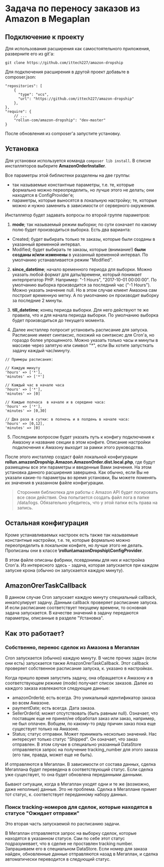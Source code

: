 # Задача по переносу заказов из Amazon в Megaplan

## Подключение к проекту

Для использования расширения как самостоятельного приложения, разверните его из git'а:
```
git clone https://github.com/ittech227/amazon-dropship
```

Для подключения расширения в другой проект добавьте в composer.json:
```
"repositories": [
    {
      "type": "vcs",
      "url": "https://github.com/ittech227/amazon-dropship"
    },
},
"require": {
    // ...
    "rollun-com/amazon-dropship": "dev-master"
}
```

После обновления из composer'а запустите установку.


## Установка

Для установки используется команда ```composer lib install```. В списке инсталляторов выберите **AmazonOrderInstaller**.

Все параметры этой библиотеки разделены на две группы:
* так называемые константные параметры, т.е. те, которые формально можно переопределить, но лучше этого не делать;
они находятся в ConfigProvider'е;
* параметры, которые выносятся в локальную настройку; те, которые можно и нужно заменить в зависимости от серверного
окружения.

Инсталлятор будет задавать вопросы по второй группе параметров:

1. **mode**; так называемый режим выборки; по сути означает по какому полю будет производиться выборка. Есть два варианта:
- Created; будет выбирать только те заказы, которые были созданы в указанный временной интервал.
- Modified; будет выбирать те заказы, которые (внимание!) **были созданы и/или изменены** в указанный временной интервал.
По умолчанию устанавливается режим "Modified".

2. **since_datetime**; начало временного периода для выборки. Можно указать любой формат для даты/времени, который понимает
интерпретатор PHP. Например: "-1 Hours", "2017-10-01 00:00:00". По умолчанию выборка производится за последний час ("-1 Hours").
Можно указать значение null. Но в этом случае клиент Амазона сам построит временную метку. А по умолчанию он производит
выборку за последние 2 минуты.

3. **till_datetime**; конец периода выборки. Для него действуют те же правила, что и для начала периода выборки.
По умолчанию выборка будет производиться до текущего момента.

4. Далее инсталлер попросит установить расписание для запуска. Расписание имеет синтаксис, похожий на синтаксис
для Cron'а, но гораздо более упрощенного. Можно указать только часы и минуты в массиве через запятую или символ "*",
если Вы хотите запусткать задачу каждый час/минуту.
```
// Примеры расписания:

// Каждую минуту
'hours' => ['*'],
'minutes' => ['*']

// Каждый час в начале часа
'hours' => ['*'],
'minutes' => [0]

// Каждые полчаса  в начале и в середине часа:
'hours' => ['*'],
'minutes' => [0,30]

// Два раза в сутки: в полночь и в полдень в начале часа:
'hours' => [0,12],
'minutes' => [0]
```

5. Последним вопросом будет указать путь к конфигу подключения к Амазону и название секции в этом конфиге.
Описание настройки подключения к Амазону выходит за рамки этого руководства.

После этого инсталлер создаст файл локальной конфигурации **rollun.amazonDropship.Amazon.AmazonOrder.dist.local.php**,
где будут размещены все эти параметры и введенные Вами значения.
На этом установка данного расширения завершена. Как обычно, если Вы не указали какие-то параметры во время установки,
Вы можете поменять их значения в указанном файле конфигурации.

> Сторонняя библиотека для работы с Amazon API будет логировать все свои действия. Она попытается создать файл лога
в папке /data/logs. Обязательно убедитесь, что у этой папки есть права на запись.


## Остальная конфигурация

Кроме устанавливаемых настроек есть также так называемые константные настройки, т.е. те, которые формально можно
переопределить в локальном конфиге, но лучше этого не делать. Прописаны они в классе **\rollun\amazonDropship\ConfigProvider**.

В этом файле описаны фабрики, псевдонимы для них и настройка Cron'а. Из интересного здесь - задача, которая запускается
при каждом запуске крона (обычно он запускается каждую минуту).

## AmazonOrerTaskCallback
В данном случае Cron запускает каждую минуту специальный callback, инкапсулирует задачу. Данным callback проверяет
расписание запуска. И если расписание соответствует текущему времени, то основная задача запускается. В качестве
значений в задачу передаются параметры, описанные в разделе "Установка".


## Как это работает?

### Собственно, перенос сделок из Амазона в Мегаплан
Cron запускается (обычно) каждую минуту. В числе прочих задач (если они есть) запускается также AmazonOrerTaskCallback.
Этот callback проверяет собственное расписание запуска, к. указано в настройках.

Когда пришло время запустить задачу, она обращается к Амазону и в соответствующем режиме (mode) получает список заказов.
Далее из каждого заказа извлекаются следующие данные:
- amazonOrderId; есть всегда. Это уникальный идентификатор заказа во всем Амазоне.
- paymentDate; есть всегда. Дата заказа.
- SellerOrderId; может отсутствовать (быть равным null). Означает, что поставщик еще не принял/не обработал заказ или
заказ, например, не был оплачен. Вобщем, по какому-то ряду причин заказ пока еще существует только на Амазоне.
- Status; статус отправки. Может принимать несколько значений. Нас интересует только статус "Shipped". Он означает, что
заказ отправлен. В этом случае в специально указанный DataStore отправляется запрос на получение tracking_number для
этого заказа (его там, правда, может еще не быть).

И отправляются в Мегаплан. В зависимости от состава данных, сделка Мегаплана будет переведена в соответствующий статус.
Если сделка уже существует, то она будет обновлена переданными данными.

Бывают ситуации, когда в Мегаплан уходят одни и те же (возможно, даже неполные) данные. Это не проблема. Сделка
в Мегаплане примет тот статус, к. соответствует переданному набору данных.

### Поиск tracking-номеров для сделок, которые находятся в статусе "Ожидает отправки"
Это вторая часть запускаемой по расписанию задачи.

В Мегаплан отправляется запрос на выборку сделок, которые находятся в указанном статусе. Сам по себе этот статус
подразумевает, что в сделке не проставлен tracking number. Запрашиваем его в специальном DataStore.
Если номер для заказа найден, обновленные данные отправляются
назад в Мегаплан, и сделка автоматически переводится в следующий статус.
